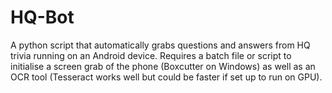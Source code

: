 # HQ-Bot
A python script that automatically grabs questions and answers from HQ trivia running on an Android device.
Requires a batch file or script to initialise a screen grab of the phone (Boxcutter on Windows) as well as an OCR tool (Tesseract works well but could be faster if set up to run on GPU).
